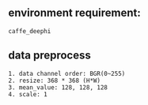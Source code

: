 ## environment requirement:
```
caffe_deephi
```
## data preprocess
```
1. data channel order: BGR(0~255)                  
2. resize: 368 * 368 (H*W)                           
3. mean_value: 128, 128, 128
4. scale: 1
```